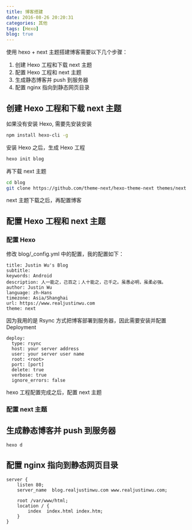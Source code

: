 ```yaml
---
title: 博客搭建
date: 2016-08-26 20:20:31
categories: 其他
tags: [Hexo]
blog: true
---
```




使用 hexo + next 主题搭建博客需要以下几个步骤：

1. 创建 Hexo 工程和下载 next 主题
2. 配置 Hexo 工程和 next 主题
3. 生成静态博客并 push 到服务器
4. 配置 nginx 指向到静态网页目录

## 创建 Hexo 工程和下载 next 主题
<!-- more -->

如果没有安装 Hexo, 需要先安装安装

```sh
npm install hexo-cli -g
```

安装 Hexo 之后，生成 Hexo 工程

```sh
hexo init blog
```

再下载 next 主题

```sh
cd blog
git clone https://github.com/theme-next/hexo-theme-next themes/next
```

next 主题下载之后，再配置博客

## 配置 Hexo 工程和 next 主题

### 配置 Hexo

修改 blog/_config.yml 中的配置，我的配置如下：

```text
title: Justin Wu's Blog
subtitle:
keywords: Android
description: 人一能之，己百之；人十能之，己千之。虽愚必明，虽柔必强。
author: Justin Wu
language: zh-Hans
timezone: Asia/Shanghai
url: https://www.realjustinwu.com
theme: next
```

因为我用的是 Rsync 方式把博客部署到服务器，因此需要安装并配置 Deployment

```text
deploy:
  type: rsync
  host: your server address
  user: your server user name
  root: <root>
  port: [port]
  delete: true
  verbose: true
  ignore_errors: false
```

hexo 工程配置完成之后，配置 next 主题

### 配置 next 主题

## 生成静态博客并 push 到服务器

```sh
hexo d
```

## 配置 nginx 指向到静态网页目录

```test
server {
    listen 80;
    server_name  blog.realjustinwu.com www.realjustinwu.com;

    root /var/www/html;
    location / {
        index  index.html index.htm;
    }
}
```
